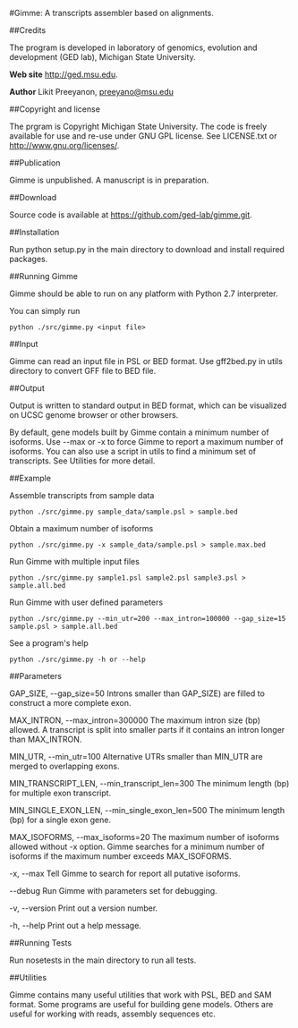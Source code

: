 #Gimme: A transcripts assembler based on alignments.


##Credits

The program is developed in laboratory of genomics, evolution
and development (GED lab), Michigan State University.

__Web site__ http://ged.msu.edu.

__Author__ Likit Preeyanon, preeyano@msu.edu

##Copyright and license

The prgram is Copyright Michigan State University.
The code is freely available for use and re-use under GNU GPL license.
See LICENSE.txt or http://www.gnu.org/licenses/.

##Publication

Gimme is unpublished. A manuscript is in preparation.

##Download

Source code is available at https://github.com/ged-lab/gimme.git.

##Installation

Run python setup.py in the main directory to download and install required packages.

##Running Gimme

Gimme should be able to run on any platform with Python 2.7 interpreter.

You can simply run

    python ./src/gimme.py <input file>

##Input

Gimme can read an input file in PSL or BED format.
Use gff2bed.py in utils directory to convert GFF file to BED file.

##Output

Output is written to standard output in BED format, which can be visualized
on UCSC genome browser or other browsers.

By default, gene models built by Gimme contain a minimum number of isoforms.
Use --max or -x to force Gimme to report a maximum number of isoforms.
You can also use a script in utils to find a minimum set of transcripts.
See Utilities for more detail.

##Example

Assemble transcripts from sample data

    python ./src/gimme.py sample_data/sample.psl > sample.bed

Obtain a maximum number of isoforms

    python ./src/gimme.py -x sample_data/sample.psl > sample.max.bed

Run Gimme with multiple input files

    python ./src/gimme.py sample1.psl sample2.psl sample3.psl > sample.all.bed

Run Gimme with user defined parameters

    python ./src/gimme.py --min_utr=200 --max_intron=100000 --gap_size=15 sample.psl > sample.all.bed

See a program's help

    python ./src/gimme.py -h or --help

##Parameters

GAP_SIZE, --gap_size=50
Introns smaller than GAP_SIZE) are filled to construct a more complete exon.

MAX_INTRON, --max_intron=300000
The maximum intron size (bp) allowed. A transcript is split into smaller parts
if it contains an intron longer than MAX_INTRON.

MIN_UTR, --min_utr=100
Alternative UTRs smaller than MIN_UTR are merged to overlapping exons.

MIN_TRANSCRIPT_LEN, --min_transcript_len=300
The minimum length (bp) for multiple exon transcript.

MIN_SINGLE_EXON_LEN, --min_single_exon_len=500
The minimum length (bp) for a single exon gene.

MAX_ISOFORMS, --max_isoforms=20
The maximum number of isoforms allowed without -x option.
Gimme searches for a minimum number of isoforms if the maximum number exceeds MAX_ISOFORMS.

-x, --max
Tell Gimme to search for report all putative isoforms.

--debug
Run Gimme with parameters set for debugging.

-v, --version
Print out a version number.

-h, --help
Print out a help message.

##Running Tests

Run nosetests in the main directory to run all tests.

##Utilities

Gimme contains many useful utilities that work with PSL, BED and SAM format.
Some programs are useful for building gene models.
Others are useful for working with reads, assembly sequences etc.
